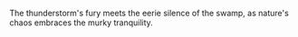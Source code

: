 The thunderstorm's fury meets the eerie silence of the swamp, as nature's chaos embraces the murky tranquility.